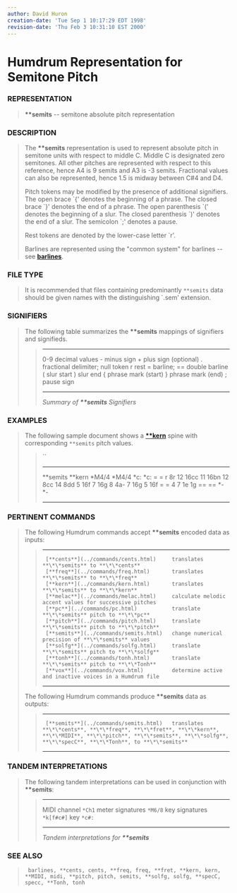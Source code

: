 ```yaml
---
author: David Huron
creation-date: 'Tue Sep 1 10:17:29 EDT 1998'
revision-date: 'Thu Feb 3 10:31:10 EST 2000'
---
```



Humdrum Representation for Semitone Pitch
=========================================

### REPRESENTATION

> **\*\*semits** \-- semitone absolute pitch representation

### DESCRIPTION

> The **\*\*semits** representation is used to represent absolute pitch
> in semitone units with respect to middle C. Middle C is designated
> zero semitones. All other pitches are represented with respect to this
> reference, hence A4 is 9 semits and A3 is -3 semits. Fractional values
> can also be represented, hence 1.5 is midway between C\#4 and D4.
>
> Pitch tokens may be modified by the presence of additional signifiers.
> The open brace \`{\' denotes the beginning of a phrase. The closed
> brace \`}\' denotes the end of a phrase. The open parenthesis \`(\'
> denotes the beginning of a slur. The closed parenthesis \`)\' denotes
> the end of a slur. The semicolon \`;\' denotes a pause.
>
> Rest tokens are denoted by the lower-case letter \`r\'.
>
> Barlines are represented using the \"common system\" for barlines \--
> see [**barlines**](barlines.rep.html).

### FILE TYPE

> It is recommended that files containing predominantly `**semits` data
> should be given names with the distinguishing \`.sem\' extension.

### SIGNIFIERS

> The following table summarizes the **\*\*semits** mappings of
> signifiers and signifieds.
>
> >   ----- ----------------------------------
> >   0-9   decimal values
> >   \-    minus sign
> >   \+    plus sign (optional)
> >   .     fractional delimiter; null token
> >   r     rest
> >   =     barline; == double barline
> >   (     slur start
> >   )     slur end
> >   {     phrase mark (start)
> >   }     phrase mark (end)
> >   ;     pause sign
> >   ----- ----------------------------------
> >
> > *Summary of **\*\*semits** Signifiers*

### EXAMPLES

> The following sample document shows a [**\*\*kern**](kern.rep.html)
> spine with corresponding `**semits` pitch values.
>
> > ``
> >
> >   ------------ ----------
> >   \*\*semits   \*\*kern
> >   \*M4/4       \*M4/4
> >   \*c:         \*c:
> >   =            =
> >   r            8r
> >   12           16cc
> >   11           16bn
> >   12           8cc
> >   14           8dd
> >   5            16f
> >   7            16g
> >   8            4a-
> >   7            16g
> >   5            16f
> >   =            =
> >   4 7          1e 1g
> >   ==           ==
> >   \*-          \*-
> >   ------------ ----------
> >
### PERTINENT COMMANDS

> The following Humdrum commands accept **\*\*semits** encoded data as
> inputs:
>
> >   -- --------------------------------------- --------------------------------------------------------
> >      [**cents**](../commands/cents.html)     translates **\*\*semits** to **\*\*cents**
> >      [**freq**](../commands/freq.html)       translates **\*\*semits** to **\*\*freq**
> >      [**kern**](../commands/kern.html)       translates **\*\*semits** to **\*\*kern**
> >      [**melac**](../commands/melac.html)     calculate melodic accent values for successive pitches
> >      [**pc**](../commands/pc.html)           translate **\*\*semits** pitch to **\*\*pc**
> >      [**pitch**](../commands/pitch.html)     translate **\*\*semits** pitch to **\*\*pitch**
> >      [**semits**](../commands/semits.html)   change numerical precision of **\*\*semits** values
> >      [**solfg**](../commands/solfg.html)     translate **\*\*semits** pitch to **\*\*solfg**
> >      [**tonh**](../commands/tonh.html)       translate **\*\*semits** pitch to **\*\*Tonh**
> >      [**vox**](../commands/vox.html)         determine active and inactive voices in a Humdrum file
> >                                              
> >   -- --------------------------------------- --------------------------------------------------------
> >
> The following Humdrum commands produce **\*\*semits** data as outputs:
>
> >   -- --------------------------------------- --------------------------------------------------------------------------------------------------------------------------------------------------------------------------------
> >      [**semits**](../commands/semits.html)   translates **\*\*cents**, **\*\*freq**, **\*\*fret**, **\*\*kern**, **\*\*MIDI**, **\*\*pitch**, **\*\*semits**, **\*\*solfg**, **\*\*specC**, **\*\*Tonh**, to **\*\*semits**
> >   -- --------------------------------------- --------------------------------------------------------------------------------------------------------------------------------------------------------------------------------
> >
### TANDEM INTERPRETATIONS

> The following tandem interpretations can be used in conjunction with
> **\*\*semits**:
>
> >   ------------------ ------------
> >   MIDI channel       `*Ch1`
> >   meter signatures   `*M6/8`
> >   key signatures     `*k[f#c#]`
> >   key                `*c#:`
> >   ------------------ ------------
> >
> > *Tandem interpretations for **\*\*semits***

### SEE ALSO

> ` barlines, **cents, cents, **freq, freq, **fret, **kern, kern, **MIDI, midi, **pitch, pitch, semits, **solfg, solfg, **specC, specc, **Tonh, tonh`

